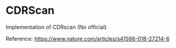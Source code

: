 # CDRScan
Implementation of CDRscan (No official)

Reference: https://www.nature.com/articles/s41598-018-27214-6


